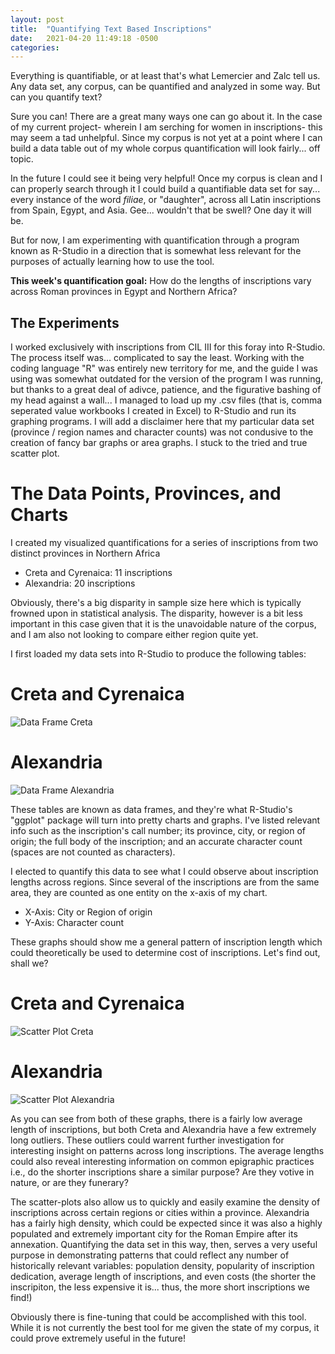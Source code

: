 ```yaml
---
layout: post
title:  "Quantifying Text Based Inscriptions"
date:   2021-04-20 11:49:18 -0500
categories: 
---
```


Everything is quantifiable, or at least that's what Lemercier and Zalc tell us. Any data set, any corpus, can be quantified and analyzed in some way. But can you quantify text?

Sure you can! There are a great many ways one can go about it. In the case of my current project- wherein I am serching for women in inscriptions- this may seem a tad unhelpful. Since my corpus is not yet at a point where I can build a data table out of my whole corpus quantification will look fairly... off topic.

In the future I could see it being very helpful! Once my corpus is clean and I can properly search through it I could build a quantifiable data set for say... every instance of the word *filiae*, or "daughter", across all Latin inscriptions from Spain, Egypt, and Asia. Gee... wouldn't that be swell? One day it will be.

But for now, I am experimenting with quantification through a program known as R-Studio in a direction that is somewhat less relevant for the purposes of actually learning how to use the tool.

**This week's quantification goal:** How do the lengths of inscriptions vary across Roman provinces in Egypt and Northern Africa?


## The Experiments


I worked exclusively with inscriptions from CIL III for this foray into R-Studio. The process itself was... complicated to say the least. Working with the coding language "R" was entirely new territory for me, and the guide I was using was somewhat outdated for the version of the program I was running, but thanks to a great deal of adivce, patience, and the figurative bashing of my head against a wall... I managed to load up my .csv files (that is, comma seperated value workbooks I created in Excel) to R-Studio and run its graphing programs. I will add a disclaimer here that my particular data set (province / region names and character counts) was not condusive to the creation of fancy bar graphs or area graphs. I stuck to the tried and true scatter plot.

# The Data Points, Provinces, and Charts

I created my visualized quantifications for a series of inscriptions from two distinct provinces in Northern Africa

* Creta and Cyrenaica: 11 inscriptions
* Alexandria: 20 inscriptions

Obviously, there's a big disparity in sample size here which is typically frowned upon in statistical analysis. The disparity, however is a bit less important in this case given that it is the unavoidable nature of the corpus, and I am also not looking to compare either region quite yet.

I first loaded my data sets into R-Studio to produce the following tables:

# **Creta and Cyrenaica**


![Data Frame Creta](/CameronGrant/Assets/RStudio_DataFrame_CIL_III_Creta.png)


# **Alexandria**


![Data Frame Alexandria](/CameronGrant/Assets/RStudio_DataFrame_CIL_III_Alexandria.png)


These tables are known as data frames, and they're what R-Studio's "ggplot" package will turn into pretty charts and graphs. I've listed relevant info such as the inscription's call number; its province, city, or region of origin; the full body of the inscription; and an accurate character count (spaces are not counted as characters).

I elected to quantify this data to see what I could observe about inscription lengths across regions. Since several of the inscriptions are from the same area, they are counted as one entity on the x-axis of my chart.

* X-Axis: City or Region of origin
* Y-Axis: Character count

These graphs should show me a general pattern of inscription length which could theoretically be used to determine cost of inscriptions. Let's find out, shall we?


# **Creta and Cyrenaica**


![Scatter Plot Creta](/CameronGrant/Assets/Rplot_CretaAndCyrenaica.png)


# **Alexandria**


![Scatter Plot Alexandria](/CameronGrant/Assets/Rplot_Alexandria.png)


As you can see from both of these graphs, there is a fairly low average length of inscriptions, but both Creta and Alexandria have a few extremely long outliers. These outliers could warrent further investigation for interesting insight on patterns across long inscriptions. The average lengths could also reveal interesting information on common epigraphic practices i.e., do the shorter inscriptions share a similar purpose? Are they votive in nature, or are they funerary?

The scatter-plots also allow us to quickly and easily examine the density of inscriptions across certain regions or cities within a province. Alexandria has a fairly high density, which could be expected since it was also a highly populated and extremely important city for the Roman Empire after its annexation. Quantifying the data set in this way, then, serves a very useful purpose in demonstrating patterns that could reflect any number of historically relevant variables: population density, popularity of inscription dedication, average length of inscriptions, and even costs (the shorter the inscripiton, the less expensive it is... thus, the more short inscriptions we find!)

Obviously there is fine-tuning that could be accomplished with this tool. While it is not currently the best tool for me given the state of my corpus, it could prove extremely useful in the future!
